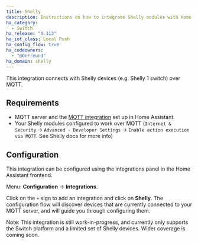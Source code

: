 ```yaml
---
title: Shelly
description: Instructions on how to integrate Shelly modules with Home Assistant.
ha_category:
  - Switch
ha_release: "0.113"
ha_iot_class: Local Push
ha_config_flow: true
ha_codeowners:
  - "@OnFreund"
ha_domain: shelly
---
```


This integration connects with Shelly devices (e.g. Shelly 1 switch) over MQTT.

## Requirements

- MQTT server and the [MQTT integration](/integrations/mqtt/) set up in Home Assistant.
- Your Shelly modules configured to work over MQTT (`Internet & Security` -> `Advanced - Developer Settings` -> `Enable action execution via MQTT`. See Shelly docs for more info)

## Configuration

This integration can be configured using the integrations panel in the
Home Assistant frontend.

Menu: **Configuration** -> **Integrations**.

Click on the `+` sign to add an integration and click on **Shelly**.
The configuration flow will discover devices that are currently connected
to your MQTT server, and will guide you through configuring them.

Note: This integration is still work-in-progress, and currently only supports
the Switch platform and a limited set of Shelly devices.
Wider coverage is coming soon.
